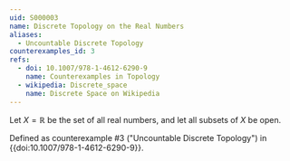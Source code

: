 ```yaml
---
uid: S000003
name: Discrete Topology on the Real Numbers
aliases:
  - Uncountable Discrete Topology
counterexamples_id: 3
refs:
  - doi: 10.1007/978-1-4612-6290-9 
    name: Counterexamples in Topology
  - wikipedia: Discrete_space
    name: Discrete Space on Wikipedia
---
```

Let $X=\mathbb R$ be the set of all real numbers,
and let all subsets of $X$ be open.

Defined as counterexample #3 ("Uncountable Discrete Topology")
in {{doi:10.1007/978-1-4612-6290-9}}.
